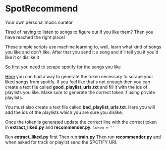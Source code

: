 # SpotRecommend
Your own personal music curator


Tired of having to listen to songs to figure out if you like them? Then you have reached the right place!

These simple scripts use machine learning to, well, learn what kind of songs you like and don't like. After that you send it a song and it'll tell you if you'd like it or dislike it

So first you need to scrape spotify for the songs you like

[Here](https://developer.spotify.com/console/get-current-user-contains-saved-tracks/) you can find a way to generate the token necessary to scrape your liked songs from spotify. If you feel like that's not enough then you can create a text file called **good_playlist_urls.txt** and fill it with the ids of playlists you like. Make sure to generate the correct token if using private playlists.

You must also create a text file called **bad_playlist_urls.txt**. Here you will add the ids of the playlists which you are sure you dislike.

Once the token is generated update the correct line with the correct token in **extract_liked.py** and **recommender.py**:
`token = ''`

Run **extract_liked.py** first
Then run **train.py**
Then run **recommender.py** and when asked for track or playlist send the SPOTIFY URI. 

